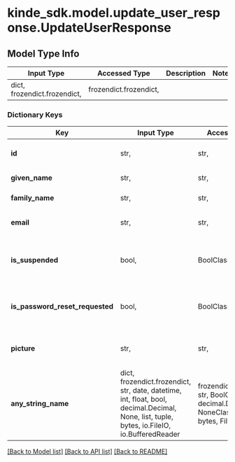 # kinde_sdk.model.update_user_response.UpdateUserResponse

## Model Type Info
Input Type | Accessed Type | Description | Notes
------------ | ------------- | ------------- | -------------
dict, frozendict.frozendict,  | frozendict.frozendict,  |  | 

### Dictionary Keys
Key | Input Type | Accessed Type | Description | Notes
------------ | ------------- | ------------- | ------------- | -------------
**id** | str,  | str,  | Unique id of the user in Kinde. | [optional] 
**given_name** | str,  | str,  | User&#x27;s first name. | [optional] 
**family_name** | str,  | str,  | User&#x27;s last name. | [optional] 
**email** | str,  | str,  | User&#x27;s preferred email. | [optional] 
**is_suspended** | bool,  | BoolClass,  | Whether the user is currently suspended or not. | [optional] 
**is_password_reset_requested** | bool,  | BoolClass,  | Whether a password reset has been requested. | [optional] 
**picture** | str,  | str,  | User&#x27;s profile picture URL. | [optional] 
**any_string_name** | dict, frozendict.frozendict, str, date, datetime, int, float, bool, decimal.Decimal, None, list, tuple, bytes, io.FileIO, io.BufferedReader | frozendict.frozendict, str, BoolClass, decimal.Decimal, NoneClass, tuple, bytes, FileIO | any string name can be used but the value must be the correct type | [optional]

[[Back to Model list]](../../README.md#documentation-for-models) [[Back to API list]](../../README.md#documentation-for-api-endpoints) [[Back to README]](../../README.md)

